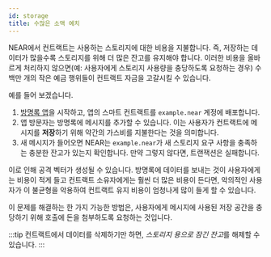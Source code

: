 ```yaml
---
id: storage
title: 수많은 소액 예치
---
```


NEAR에서 컨트랙트는 사용하는 스토리지에 대한 비용을 지불합니다. 즉, 저장하는 데이터가 많을수록 스토리지를 위해 더 많은 잔고를 유지해야 합니다. 이러한 비용을 올바르게 처리하지 않으면(예: 사용자에게 스토리지 사용량을 충당하도록 요청하는 경우) 수백만 개의 작은 예금 행위들이 컨트랙트 자금을 고갈시킬 수 있습니다.

예를 들어 보겠습니다.

1. [방명록 앱](https://examples.near.org/guest-book-js)을 시작하고, 앱의 스마트 컨트랙트를 `example.near` 계정에 배포합니다.
2. 앱 방문자는 방명록에 메시지를 추가할 수 있습니다. 이는 사용자가 컨트랙트에 메시지를 **저장**하기 위해 약간의 가스비를 지불한다는 것을 의미합니다.
3. 새 메시지가 들어오면 NEAR는 `example.near`가 새 스토리지 요구 사항을 충족하는 충분한 잔고가 있는지 확인합니다. 만약 그렇지 않다면, 트랜잭션은 실패합니다.

이로 인해 공격 벡터가 생성될 수 있습니다. 방명록에 데이터를 보내는 것이 사용자에게는 비용이 적게 들고 컨트랙트 소유자에게는 훨씬 더 많은 비용이 든다면, 악의적인 사용자가 이 불균형을 악용하여 컨트랙트 유지 비용이 엄청나게 많이 들게 할 수 있습니다.

이 문제를 해결하는 한 가지 가능한 방법은, 사용자에게 메시지에 사용된 저장 공간을 충당하기 위해 호출에 돈을 첨부하도록 요청하는 것입니다.

:::tip 컨트랙트에서 데이터를 삭제하기만 하면, *스토리지 용으로 잠긴 잔고*를 해제할 수 있습니다. :::
